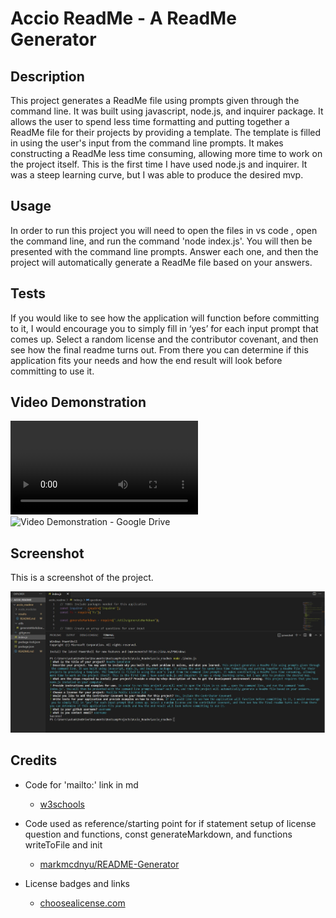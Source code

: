 # Accio ReadMe - A ReadMe Generator


## Description

This project generates a ReadMe file using prompts given through the command line. It was built using javascript, node.js, and inquirer package. It allows the user to spend less time formatting and putting together a ReadMe file for their projects by providing a template. The template is filled in using the user's input from the command line prompts. It makes constructing a ReadMe less time consuming, allowing more time to work on the project itself. This is the first time I have used node.js and inquirer. It was a steep learning curve, but I was able to produce the desired mvp.


## Usage

In order to run this project you will need to open the files in vs code , open the command line, and run the command 'node index.js'. You will then be presented with the command line prompts. Answer each one, and then the project will automatically generate a ReadMe file based on your answers.


## Tests

If you would like to see how the application will function before committing to it, I would encourage you to simply fill in ‘yes’ for each input prompt that comes up. Select a random license and the contributor covenant, and then see how the final readme turns out. From there you can determine if this application fits your needs and how the end result will look before committing to use it.


## Video Demonstration

![Video Demonstration](./media/ReadMe%20Generator%20Demonstration.mov)
![Video Demonstration - Google Drive](https://drive.google.com/file/d/1CwKRgp05D2MW2IknKsAWT9K5lcKXa47w/view?usp=sharing)

 

## Screenshot
 
This is a screenshot of the project.
 
![Screenshot](./media/Screenshot.jpg)
 

## Credits
 
- Code for 'mailto:' link in md <br>
    - [w3schools](https://www.w3schools.io/file/markdown-links/)

- Code used as reference/starting point for if statement setup of license question and functions, const generateMarkdown, and functions writeToFile and init 
    - [markmcdnyu/README-Generator](https://github.com/markmcdnyu/README-Generator)

- License badges and links
    - [choosealicense.com](https://choosealicense.com/licenses/)